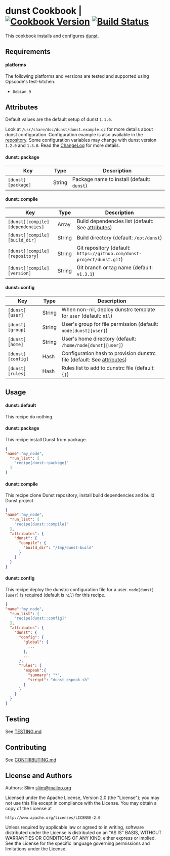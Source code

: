 dunst Cookbook | [![Cookbook Version](https://img.shields.io/cookbook/v/dunst.svg)](https://community.opscode.com/cookbooks/dunst) [![Build Status](https://travis-ci.org/sliim-cookbooks/dunst.svg?branch=master)](https://travis-ci.org/sliim-cookbooks/dunst)
==============
This cookbook installs and configures [dunst](https://dunst-project.org).

Requirements
------------
#### platforms
The following platforms and versions are tested and supported using Opscode's test-kitchen.
- `Debian 9`

Attributes
----------
Default values are the default setup of dunst `1.1.0`.

Look at `/usr/share/doc/dunst/dunst.example.qz` for more details about dunst configuration. Configuration example is also available in the [repository](https://github.com/dunst-project/dunst/blob/master/dunstrc).
Some configuration variables may change with dunst version `1.2.0` and `1.3.0`. Read the [ChangeLog](https://github.com/dunst-project/dunst/blob/master/CHANGELOG.md) for more details.

#### dunst::package
|  Key               |  Type  |  Description                               |
| ------------------ | ------ | ------------------------------------------ |
| `[dunst][package]` | String | Package name to install (default: `dunst`) |

#### dunst::compile
|  Key                             |  Type  |  Description                                                               |
| -------------------------------- | ------ | -------------------------------------------------------------------------- |
| `[dunst][compile][dependencies]` | Array  | Build dependencies list (default: See [attributes](attributes/default.rb)) |
| `[dunst][compile][build_dir]`    | String | Build directory (default: `/opt/dunst`)                                    |
| `[dunst][compile][repository]`   | String | Git repository (default: `https://github.com/dunst-project/dunst.git`)     |
| `[dunst][compile][version]`      | String | Git branch or tag name (default: `v1.3.1`)                                 |

#### dunst::config
|  Key              |  Type  |  Description                               |
| ----------------- | ------ | ------------------------------------------ |
| `[dunst][user]`   | String | When non-nil, deploy dunstrc template for `user` (default: `nil`) |
| `[dunst][group]`  | String | User's group for file permission (default: `node[dunst][user]`) |
| `[dunst][home]`   | String | User's home directory (default: `/home/node[dunst][user]`) |
| `[dunst][config]` | Hash   | Configuration hash to provision dunstrc file (default: See [attributes](attributes/default.rb)) |
| `[dunst][rules]`  | Hash   | Rules list to add to dunstrc file (default: `{}`) |

Usage
-----
#### dunst::default
This recipe do nothing.

#### dunst::package
This recipe install Dunst from package.

```json
{
"name":"my_node",
  "run_list": [
    "recipe[dunst::package]"
  ]
}
```

#### dunst::compile
This recipe clone Dunst repository, install build dependencies and build Dunst project.

```json
{
"name":"my_node",
  "run_list": [
    "recipe[dunst::compile]"
  ],
  "attributes": {
    "dunst": {
      "compile": {
        "build_dir": "/tmp/dunst-build"
      }
    }
  }
}
```

#### dunst::config
This recipe deploy the dunstrc configuration file for a user. `node[dunst][user]` is required (default is `nil`) for this recipe.

```json
{
"name":"my_node",
  "run_list": [
    "recipe[dunst::config]"
  ],
  "attributes": {
    "dunst": {
      "config": {
        "global": {
          ...
        },
        ...
      },
      "rules": {
        "espeak":{
          "summary": "*",
          "script": "dunst_espeak.sh"
        }
      }
    }
  }
}
```

Testing
-------
See [TESTING.md](TESTING.md)

Contributing
------------
See [CONTRIBUTING.md](CONTRIBUTING.md)

License and Authors
-------------------
Authors: Sliim <sliim@mailoo.org> 

Licensed under the Apache License, Version 2.0 (the "License"); you may not use this file except in compliance with the License. You may obtain a copy of the License at

    http://www.apache.org/licenses/LICENSE-2.0

Unless required by applicable law or agreed to in writing, software distributed under the License is distributed on an "AS IS" BASIS, WITHOUT WARRANTIES OR CONDITIONS OF ANY KIND, either express or implied. See the License for the specific language governing permissions and limitations under the License.
